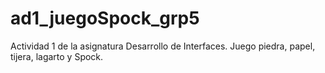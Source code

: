 # ad1_juegoSpock_grp5
Actividad 1 de la asignatura Desarrollo de Interfaces. Juego piedra, papel, tijera, lagarto y Spock.
